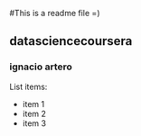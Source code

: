 #This is a readme file =)
## datasciencecoursera
### ignacio artero
List items: 
* item 1
* item 2
* item 3
